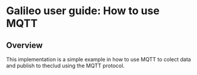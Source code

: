 # Galileo user guide: How to use MQTT

## Overview
This implementation is a simple example in how to use MQTT to colect data and publish to theclud using the MQTT protocol.
